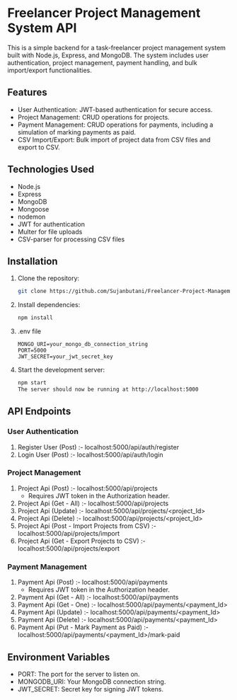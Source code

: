 # Freelancer Project Management System API

This is a simple backend for a task-freelancer project management system built with Node.js, Express, and MongoDB. The system includes user authentication, project management, payment handling, and bulk import/export functionalities.

## Features

- User Authentication: JWT-based authentication for secure access.
- Project Management: CRUD operations for projects.
- Payment Management: CRUD operations for payments, including a simulation of marking payments as paid.
- CSV Import/Export: Bulk import of project data from CSV files and export to CSV.

## Technologies Used

- Node.js
- Express
- MongoDB
- Mongoose
- nodemon
- JWT for authentication
- Multer for file uploads
- CSV-parser for processing CSV files

## Installation

1. Clone the repository:

   ```bash
   git clone https://github.com/Sujanbutani/Freelancer-Project-Management-System-p-11.git

2. Install dependencies:

    ```bash
    npm install

3. .env file

     ```
    MONGO_URI=your_mongo_db_connection_string
    PORT=5000
    JWT_SECRET=your_jwt_secret_key
    ```

4. Start the development server:

   ```bash
   npm start
   The server should now be running at http://localhost:5000
   ```

## API Endpoints

### User Authentication
1. Register User (Post) :- localhost:5000/api/auth/register
2. Login User (Post) :- localhost:5000/api/auth/login

### Project  Management
1. Project  Api (Post) :- localhost:5000/api/projects
    - Requires JWT token in the Authorization header.
2. Project  Api (Get - All) :-  localhost:5000/api/projects
3. Project  Api (Update) :- localhost:5000/api/projects/<project_Id>
4. Project  Api (Delete) :- localhost:5000/api/projects/<project_Id>
5. Project  Api (Post - Import Projects from CSV) :-  localhost:5000/api/projects/import
6. Project  Api (Get - Export Projects to CSV) :-  localhost:5000/api/projects/export

### Payment Management
1. Payment Api (Post) :- localhost:5000/api/payments
    - Requires JWT token in the Authorization header.
2. Payment Api (Get - All) :- localhost:5000/api/payments
3. Payment Api (Get - One) :- localhost:5000/api/payments/<payment_Id>
4. Payment Api (Update) :- localhost:5000/api/payments/<payment_Id>
5. Payment Api (Delete) :- localhost:5000/api/payments/<payment_Id>
6. Payment Api (Put - Mark Payment as Paid) :- localhost:5000/api/payments/<payment_Id>/mark-paid

## Environment Variables
- PORT: The port for the server to listen on.
- MONGODB_URI: Your MongoDB connection string.
- JWT_SECRET: Secret key for signing JWT tokens.